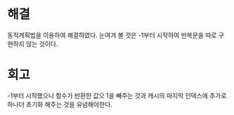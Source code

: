 # 해결
동적계획법을 이용하여 해결하였다.
눈여겨 볼 것은 -1부터 시작하여 반복문을 따로 구현하지 않는 것이다.

# 회고
-1부터 시작했으니 함수가 반환한 값으 1을 빼주는 것과 캐시의 마지막 인덱스에 추가로 하나더 초기화 해주는 것을 유념해야한다.
